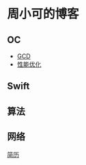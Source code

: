 # 周小可的博客


## OC

- [GCD](./articles/CGD.md)
- [性能优化](./articles/性能优化.md)


## Swift

## 算法

## 网络


[简历](/周可简历.md)
